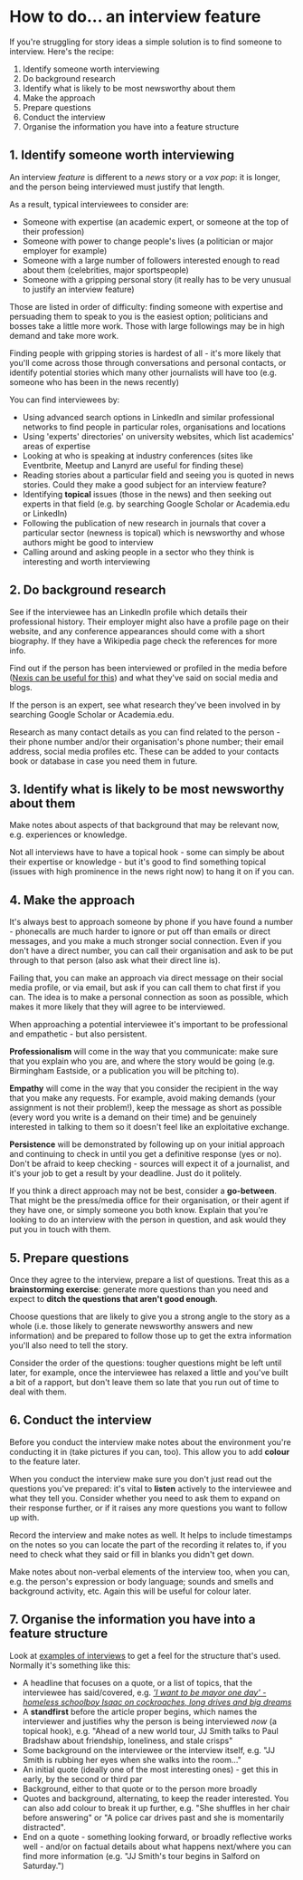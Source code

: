 # How to do... an interview feature

If you're struggling for story ideas a simple solution is to find someone to interview. Here's the recipe:

1. Identify someone worth interviewing
2. Do background research
3. Identify what is likely to be most newsworthy about them
4. Make the approach
5. Prepare questions
6. Conduct the interview
7. Organise the information you have into a feature structure

## 1. Identify someone worth interviewing

An interview *feature* is different to a *news* story or a *vox pop*: it is longer, and the person being interviewed must justify that length. 

As a result, typical interviewees to consider are:

* Someone with expertise (an academic expert, or someone at the top of their profession)
* Someone with power to change people's lives (a politician or major employer for example)
* Someone with a large number of followers interested enough to read about them (celebrities, major sportspeople)
* Someone with a gripping personal story (it really has to be very unusual to justify an interview feature)

Those are listed in order of difficulty: finding someone with expertise and persuading them to speak to you is the easiest option; politicians and bosses take a little more work. Those with large followings may be in high demand and take more work. 

Finding people with gripping stories is hardest of all - it's more likely that you'll come across those through conversations and personal contacts, or identify potential stories which many other journalists will have too (e.g. someone who has been in the news recently)

You can find interviewees by:

* Using advanced search options in LinkedIn and similar professional networks to find people in particular roles, organisations and locations
* Using 'experts' directories' on university websites, which list academics' areas of expertise
* Looking at who is speaking at industry conferences (sites like Eventbrite, Meetup and Lanyrd are useful for finding these)
* Reading stories about a particular field and seeing you is quoted in news stories. Could they make a good subject for an interview feature?
* Identifying **topical** issues (those in the news) and then seeking out experts in that field (e.g. by searching Google Scholar or Academia.edu or LinkedIn)
* Following the publication of new research in journals that cover a particular sector (newness is topical) which is newsworthy and whose authors might be good to interview
* Calling around and asking people in a sector who they think is interesting and worth interviewing

## 2. Do background research

See if the interviewee has an LinkedIn profile which details their professional history. Their employer might also have a profile page on their website, and any conference appearances should come with a short biography. If they have a Wikipedia page check the references for more info.

Find out if the person has been interviewed or profiled in the media before ([Nexis can be useful for this](https://docs.google.com/document/d/e/2PACX-1vRPWOlzvTlZ0r5wL333kH-YsGQTrUMoeEYRAuTc9NKF1ItKJGPdq22u2S7UtwbcQIJKsJAKVXnNUai2/pub)) and what they've said on social media and blogs.

If the person is an expert, see what research they've been involved in by searching Google Scholar or Academia.edu.

Research as many contact details as you can find related to the person - their phone number and/or their organisation's phone number; their email address, social media profiles etc. These can be added to your contacts book or database in case you need them in future.

## 3. Identify what is likely to be most newsworthy about them

Make notes about aspects of that background that may be relevant now, e.g. experiences or knowledge.

Not all interviews have to have a topical hook - some can simply be about their expertise or knowledge - but it's good to find something topical (issues with high prominence in the news right now) to hang it on if you can. 

## 4. Make the approach

It's always best to approach someone by phone if you have found a number - phonecalls are much harder to ignore or put off than emails or direct messages, and you make a much stronger social connection. Even if you don't have a direct number, you can call their organisation and ask to be put through to that person (also ask what their direct line is).

Failing that, you can make an approach via direct message on their social media profile, or via email, but ask if you can call them to chat first if you can. The idea is to make a personal connection as soon as possible, which makes it more likely that they will agree to be interviewed.

When approaching a potential interviewee it's important to be professional and empathetic - but also persistent.

**Professionalism** will come in the way that you communicate: make sure that you explain who you are, and where the story would be going (e.g. Birmingham Eastside, or a publication you will be pitching to). 

**Empathy** will come in the way that you consider the recipient in the way that you make any requests. For example, avoid making demands (your assignment is not their problem!), keep the message as short as possible (every word you write is a demand on their time) and be genuinely interested in talking to them so it doesn't feel like an exploitative exchange.

**Persistence** will be demonstrated by following up on your initial approach and continuing to check in until you get a definitive response (yes or no). Don't be afraid to keep checking - sources will expect it of a journalist, and it's your job to get a result by your deadline. Just do it politely.

If you think a direct approach may not be best, consider a **go-between**. That might be the press/media office for their organisation, or their agent if they have one, or simply someone you both know. Explain that you're looking to do an interview with the person in question, and ask would they put you in touch with them.

## 5. Prepare questions

Once they agree to the interview, prepare a list of questions. Treat this as a **brainstorming exercise**: generate more questions than you need and expect to **ditch the questions that aren't good enough**. 

Choose questions that are likely to give you a strong angle to the story as a whole (i.e. those likely to generate newsworthy answers and new information) and be prepared to follow those up to get the extra information you'll also need to tell the story.

Consider the order of the questions: tougher questions might be left until later, for example, once the interviewee has relaxed a little and you've built a bit of a rapport, but don't leave them so late that you run out of time to deal with them. 

## 6. Conduct the interview

Before you conduct the interview make notes about the environment you're conducting it in (take pictures if you can, too). This allow you to add **colour** to the feature later.

When you conduct the interview make sure you don't just read out the questions you've prepared: it's vital to **listen** actively to the interviewee and what they tell you. Consider whether you need to ask them to expand on their response further, or if it raises any more questions you want to follow up with. 

Record the interview and make notes as well. It helps to include timestamps on the notes so you can locate the part of the recording it relates to, if you need to check what they said or fill in blanks you didn't get down.

Make notes about non-verbal elements of the interview too, when you can, e.g. the person's expression or body language; sounds and smells and background activity, etc. Again this will be useful for colour later.

## 7. Organise the information you have into a feature structure

Look at [examples of interviews](https://pinboard.in/u:paulbradshaw/t:interview) to get a feel for the structure that's used. Normally it's something like this:

* A headline that focuses on a quote, or a list of topics, that the interviewee has said/covered, e.g. *['I want to be mayor one day' - homeless schoolboy Isaac on cockroaches, long drives and big dreams](https://www.birminghammail.co.uk/news/midlands-news/i-want-mayor-one-day-20268054.amp)*
* A **standfirst** before the article proper begins, which names the interviewer and justifies why the person is being interviewed *now* (a topical hook), e.g. "Ahead of a new world tour, JJ Smith talks to Paul Bradshaw about friendship, loneliness, and stale crisps"
* Some background on the interviewee or the interview itself, e.g. "JJ Smith is rubbing her eyes when she walks into the room..."
* An initial quote (ideally one of the most interesting ones) - get this in early, by the second or third par
* Background, either to that quote or to the person more broadly
* Quotes and background, alternating, to keep the reader interested. You can also add colour to break it up further, e.g. "She shuffles in her chair before answering" or "A police car drives past and she is momentarily distracted".
* End on a quote - something looking forward, or broadly reflective works well - and/or on factual details about what happens next/where you can find more information (e.g. "JJ Smith's tour begins in Salford on Saturday.")
